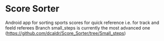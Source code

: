 # Score Sorter
Android app for sorting sports scores for quick reference i.e. for track and feeld referees 
Branch small_steps is currently the most advanced one
(https://github.com/dcaldr/Score_Sorter/tree/Small_steps) 
